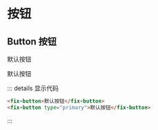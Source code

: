 # 按钮

## Button 按钮

<fix-button>默认按钮</fix-button>

<fix-button type="primary">默认按钮</fix-button>

::: details 显示代码

```html
<fix-button>默认按钮</fix-button>
<fix-button type="primary">默认按钮</fix-button>
```

:::
